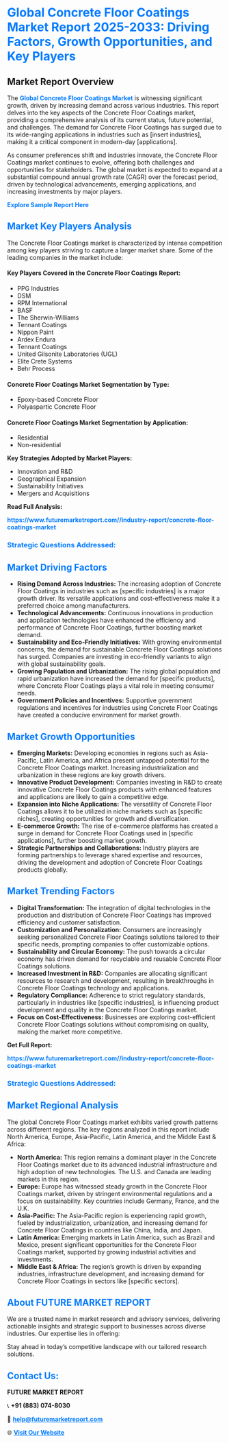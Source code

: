 <h1 style="color: #007BFF;">Global Concrete Floor Coatings Market Report 2025-2033: Driving Factors, Growth Opportunities, and Key Players</h1>

<section id="overview">
<h2>Market Report Overview</h2>
<p>The <a href="https://www.futuremarketreport.com//industry-report/concrete-floor-coatings-market" style="color: #007BFF; text-decoration: none;"><strong>Global Concrete Floor Coatings Market</strong></a> is witnessing significant growth, driven by increasing demand across various industries. This report delves into the key aspects of the Concrete Floor Coatings market, providing a comprehensive analysis of its current status, future potential, and challenges. The demand for Concrete Floor Coatings has surged due to its wide-ranging applications in industries such as [insert industries], making it a critical component in modern-day [applications].</p>
<p>As consumer preferences shift and industries innovate, the Concrete Floor Coatings market continues to evolve, offering both challenges and opportunities for stakeholders. The global market is expected to expand at a substantial compound annual growth rate (CAGR) over the forecast period, driven by technological advancements, emerging applications, and increasing investments by major players.</p>
</section>

<section id="overview">
<p><a href="https://www.futuremarketreport.com//request-sample/reportId=87605" style="color: #007BFF; text-decoration: none;"><strong>Explore Sample Report Here</strong></a></p>
</section>

<section id="key-players">
<h2 style="color: #007BFF;">Market Key Players Analysis</h2>
<p>The Concrete Floor Coatings market is characterized by intense competition among key players striving to capture a larger market share. Some of the leading companies in the market include:</p>
<h4>Key Players Covered in the Concrete Floor Coatings Report:</h4>
<ul><li>PPG Industries</li><li>DSM</li><li>RPM International</li><li>BASF</li><li>The Sherwin-Williams</li><li>Tennant Coatings</li><li>Nippon Paint</li><li>Ardex Endura</li><li>Tennant Coatings</li><li>United Gilsonite Laboratories (UGL)</li><li>Elite Crete Systems</li><li>Behr Process</li></ul>
<h4>Concrete Floor Coatings Market Segmentation by Type:</h4>
<ul><li>Epoxy-based Concrete Floor</li><li>Polyaspartic Concrete Floor</li></ul>

<h4>Concrete Floor Coatings Market Segmentation by Application:</h4>
<ul><li>Residential</li><li>Non-residential</li></ul>
<p><strong>Key Strategies Adopted by Market Players:</strong></p>
<ul>
<li>Innovation and R&D</li>
<li>Geographical Expansion</li>
<li>Sustainability Initiatives</li>
<li>Mergers and Acquisitions</li>
</ul>
</section>

<section>
<p><strong>Read Full Analysis: </strong></p><a href="https://www.futuremarketreport.com//industry-report/concrete-floor-coatings-market" style="color: #007BFF; text-decoration: none;"><strong>https://www.futuremarketreport.com//industry-report/concrete-floor-coatings-market</strong></a>
<h3 style="color: #007BFF;">Strategic Questions Addressed:</h3>
</section>

<section id="driving-factors">
<h2 style="color: #007BFF;">Market Driving Factors</h2>
<ul>
<li><strong>Rising Demand Across Industries:</strong> The increasing adoption of Concrete Floor Coatings in industries such as [specific industries] is a major growth driver. Its versatile applications and cost-effectiveness make it a preferred choice among manufacturers.</li>
<li><strong>Technological Advancements:</strong> Continuous innovations in production and application technologies have enhanced the efficiency and performance of Concrete Floor Coatings, further boosting market demand.</li>
<li><strong>Sustainability and Eco-Friendly Initiatives:</strong> With growing environmental concerns, the demand for sustainable Concrete Floor Coatings solutions has surged. Companies are investing in eco-friendly variants to align with global sustainability goals.</li>
<li><strong>Growing Population and Urbanization:</strong> The rising global population and rapid urbanization have increased the demand for [specific products], where Concrete Floor Coatings plays a vital role in meeting consumer needs.</li>
<li><strong>Government Policies and Incentives:</strong> Supportive government regulations and incentives for industries using Concrete Floor Coatings have created a conducive environment for market growth.</li>
</ul>
</section>

<section id="growth-opportunities">
<h2 style="color: #007BFF;">Market Growth Opportunities</h2>
<ul>
<li><strong>Emerging Markets:</strong> Developing economies in regions such as Asia-Pacific, Latin America, and Africa present untapped potential for the Concrete Floor Coatings market. Increasing industrialization and urbanization in these regions are key growth drivers.</li>
<li><strong>Innovative Product Development:</strong> Companies investing in R&D to create innovative Concrete Floor Coatings products with enhanced features and applications are likely to gain a competitive edge.</li>
<li><strong>Expansion into Niche Applications:</strong> The versatility of Concrete Floor Coatings allows it to be utilized in niche markets such as [specific niches], creating opportunities for growth and diversification.</li>
<li><strong>E-commerce Growth:</strong> The rise of e-commerce platforms has created a surge in demand for Concrete Floor Coatings used in [specific applications], further boosting market growth.</li>
<li><strong>Strategic Partnerships and Collaborations:</strong> Industry players are forming partnerships to leverage shared expertise and resources, driving the development and adoption of Concrete Floor Coatings products globally.</li>
</ul>
</section>

<section id="trending-factors">
<h2 style="color: #007BFF;">Market Trending Factors</h2>
<ul>
<li><strong>Digital Transformation:</strong> The integration of digital technologies in the production and distribution of Concrete Floor Coatings has improved efficiency and customer satisfaction.</li>
<li><strong>Customization and Personalization:</strong> Consumers are increasingly seeking personalized Concrete Floor Coatings solutions tailored to their specific needs, prompting companies to offer customizable options.</li>
<li><strong>Sustainability and Circular Economy:</strong> The push towards a circular economy has driven demand for recyclable and reusable Concrete Floor Coatings solutions.</li>
<li><strong>Increased Investment in R&D:</strong> Companies are allocating significant resources to research and development, resulting in breakthroughs in Concrete Floor Coatings technology and applications.</li>
<li><strong>Regulatory Compliance:</strong> Adherence to strict regulatory standards, particularly in industries like [specific industries], is influencing product development and quality in the Concrete Floor Coatings market.</li>
<li><strong>Focus on Cost-Effectiveness:</strong> Businesses are exploring cost-efficient Concrete Floor Coatings solutions without compromising on quality, making the market more competitive.</li>
</ul>
</section>

<section>
<p><strong>Get Full Report: </strong></p><a href="https://www.futuremarketreport.com//industry-report/concrete-floor-coatings-market" style="color: #007BFF; text-decoration: none;"><strong>https://www.futuremarketreport.com//industry-report/concrete-floor-coatings-market</strong></a>
<h3 style="color: #007BFF;">Strategic Questions Addressed:</h3>
</section>


<section id="regional-analysis">
<h2 style="color: #007BFF;">Market Regional Analysis</h2>
<p>The global Concrete Floor Coatings market exhibits varied growth patterns across different regions. The key regions analyzed in this report include North America, Europe, Asia-Pacific, Latin America, and the Middle East & Africa:</p>
<ul>
<li><strong>North America:</strong> This region remains a dominant player in the Concrete Floor Coatings market due to its advanced industrial infrastructure and high adoption of new technologies. The U.S. and Canada are leading markets in this region.</li>
<li><strong>Europe:</strong> Europe has witnessed steady growth in the Concrete Floor Coatings market, driven by stringent environmental regulations and a focus on sustainability. Key countries include Germany, France, and the U.K.</li>
<li><strong>Asia-Pacific:</strong> The Asia-Pacific region is experiencing rapid growth, fueled by industrialization, urbanization, and increasing demand for Concrete Floor Coatings in countries like China, India, and Japan.</li>
<li><strong>Latin America:</strong> Emerging markets in Latin America, such as Brazil and Mexico, present significant opportunities for the Concrete Floor Coatings market, supported by growing industrial activities and investments.</li>
<li><strong>Middle East & Africa:</strong> The region’s growth is driven by expanding industries, infrastructure development, and increasing demand for Concrete Floor Coatings in sectors like [specific sectors].</li>
</ul>
</section>

<footer>
<h2 style="color: #007BFF;">About FUTURE MARKET REPORT</h2>
<p>We are a trusted name in market research and advisory services, delivering actionable insights and strategic support to businesses across diverse industries. Our expertise lies in offering:</p>

<p>Stay ahead in today’s competitive landscape with our tailored research solutions.</p>

<h2 style="color: #007BFF;">Contact Us:</h2>
<p><strong>FUTURE MARKET REPORT</strong></p>
<p>📞 <strong>+91 (883) 074-8030</strong></p>
<p>📧 <strong><a href="mailto:help@futuremarketreport.com" style="color: #007BFF;">help@futuremarketreport.com</a></strong></p>
<p>🌐 <strong><a href="https://www.futuremarketreport.com/" style="color: #007BFF;">Visit Our Website</a></strong></p>
</footer>